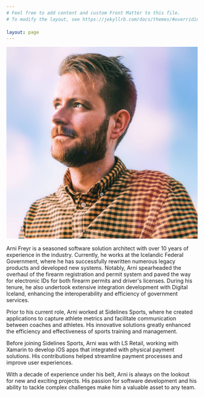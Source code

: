 ```yaml
---
# Feel free to add content and custom Front Matter to this file.
# To modify the layout, see https://jekyllrb.com/docs/themes/#overriding-theme-defaults

layout: page
---
```

<link rel="stylesheet" type="text/css" href="{{ site.baseurl }}/assets/css/styles.css">
<link rel="stylesheet" type="text/css" href="{{ site.baseurl }}/assets/css/bio-styles.css">


![alt text](/assets/imgs/profile.jpg "title") 

Arni Freyr is a seasoned software solution architect with over 10 years of experience in the industry. Currently, he works at the Icelandic Federal Government, where he has successfully rewritten numerous legacy products and developed new systems. Notably, Arni spearheaded the overhaul of the firearm registration and permit system and paved the way for electronic IDs for both firearm permits and driver's licenses. During his tenure, he also undertook extensive integration development with Digital Iceland, enhancing the interoperability and efficiency of government services.


Prior to his current role, Arni worked at Sidelines Sports, where he created applications to capture athlete metrics and facilitate communication between coaches and athletes. His innovative solutions greatly enhanced the efficiency and effectiveness of sports training and management.


Before joining Sidelines Sports, Arni was with LS Retail, working with Xamarin to develop iOS apps that integrated with physical payment solutions. His contributions helped streamline payment processes and improve user experiences.


With a decade of experience under his belt, Arni is always on the lookout for new and exciting projects. His passion for software development and his ability to tackle complex challenges make him a valuable asset to any team.
